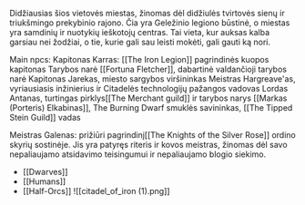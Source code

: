 Didžiausias šios vietovės miestas, žinomas dėl didžiulės tvirtovės sienų ir triukšmingo prekybinio rajono. Čia yra Geležinio legiono būstinė, o miestas yra samdinių ir nuotykių ieškotojų centras. Tai vieta, kur auksas kalba garsiau nei žodžiai, o tie, kurie gali sau leisti mokėti, gali gauti ką nori.

Main npcs:
Kapitonas Karras: [[The Iron Legion]] pagrindinės kuopos kapitonas
Tarybos narė [[Fortuna Fletcher]], dabartinė valdančioji tarybos narė
Kapitonas Jarekas, miesto sargybos viršininkas
Meistras Hargreave'as, vyriausiasis inžinierius ir Citadelės technologijų pažangos vadovas
Lordas Antanas, turtingas pirklys[[The Merchant guild]] ir tarybos narys
[[Markas (Porteris) Elkabinas]], The Burning Dwarf smuklės savininkas, [[The Tipped Stein Guild]] vadas

Meistras Galenas: prižiūri pagrindinį[[The Knights of the Silver Rose]] ordino skyrių sostinėje. Jis yra patyręs riteris ir kovos meistras, žinomas dėl savo nepaliaujamo atsidavimo teisingumui ir nepaliaujamo blogio siekimo.



-   [[Dwarves]]
-   [[Humans]]
-   [[Half-Orcs]]
![[citadel_of_iron (1).png]]